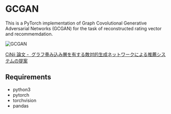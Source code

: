 # GCGAN
This is a PyTorch implementation of Graph Covolutional Generative Adversarial Networks (GCGAN) for the task of reconstructed rating vector and recommemdation.

![GCGAN](https://user-images.githubusercontent.com/30107692/64904369-feba3280-d703-11e9-9990-1d4ac073ab40.png)

[CiNii 論文 -  グラフ畳み込み層を有する敵対的生成ネットワークによる推薦システムの提案](https://ci.nii.ac.jp/naid/130007658339/)

## Requirements
- python3
- pytorch
- torchvision
- pandas
